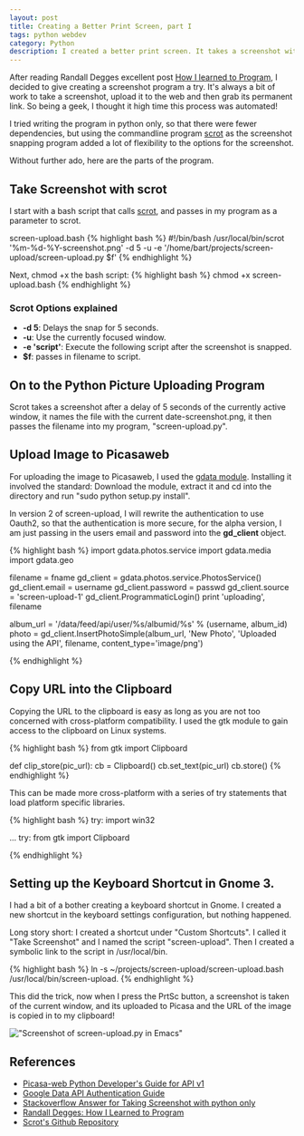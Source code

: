 ```yaml
---
layout: post
title: Creating a Better Print Screen, part I
tags: python webdev
category: Python
description: I created a better print screen. It takes a screenshot with scrot and then uploads the screenshot to my Picasaweb account.
---
```


After reading Randall Degges excellent post [How I learned to
Program](http://rdegges.com/how-i-learned-to-program), I decided to
give creating a screenshot program a try. It's always a bit of work to
take a screenshot, upload it to the web and then grab its permanent
link. So being a geek, I thought it high time this process was
automated!

 I tried writing the program in python only, so that there were fewer
dependencies, but using the commandline program
[scrot](https://en.wikipedia.org/wiki/Scrot) as the screenshot
snapping program added a lot of flexibility to the options for the
screenshot.

Without further ado, here are the parts of the program.
 
## Take Screenshot with scrot

I start with a bash script that calls [scrot](https://github.com/dreamer/scrot), and passes in my program
as a parameter to scrot.
 
screen-upload.bash
{% highlight bash %}
#!/bin/bash
/usr/local/bin/scrot '%m-%d-%Y-screenshot.png' -d 5 -u -e '/home/bart/projects/screen-upload/screen-upload.py $f' 
{% endhighlight %}

Next, chmod +x the bash script:
{% highlight bash %}
chmod +x screen-upload.bash
{% endhighlight %}


### Scrot Options explained

+ __-d 5__: Delays the snap for 5 seconds.
+ __-u__: Use the currently focused window.
+ __-e 'script'__: Execute the following script after the screenshot
  is snapped.
+ __$f__: passes in filename to script.



## On to the Python Picture Uploading Program

Scrot takes a screenshot after a delay of 5 seconds of the currently
active window, it names the file with the current
date-screenshot.png, it then passes the filename into my program,
"screen-upload.py".


## Upload Image to Picasaweb

For uploading the image to Picasaweb, I used the [gdata
module](https://code.google.com/p/gdata-python-client/downloads/list). Installing
it involved the standard: Download the module, extract it and cd into the
directory and  run "sudo python setup.py install". 

In version 2 of screen-upload, I will rewrite the authentication to use Oauth2, so that
the authentication is more secure, for the alpha version, I am just
passing in the users email and password into the __gd_client__ object.

{% highlight bash %}
import gdata.photos.service
import gdata.media
import gdata.geo

filename = fname
gd_client = gdata.photos.service.PhotosService()
gd_client.email = username
gd_client.password = passwd
gd_client.source = 'screen-upload-1'
gd_client.ProgrammaticLogin()
print 'uploading',  filename

album_url = '/data/feed/api/user/%s/albumid/%s' % (username, album_id)
photo = gd_client.InsertPhotoSimple(album_url, 'New Photo', 
               'Uploaded using the API', filename, content_type='image/png')

{% endhighlight %}


## Copy URL into the Clipboard

Copying the URL to the clipboard is easy as long as you are not too
concerned with cross-platform compatibility. I used the gtk module to
gain access to the clipboard on Linux systems.

{% highlight bash %}
from gtk import Clipboard

def clip_store(pic_url):
    cb = Clipboard()
    cb.set_text(pic_url)
    cb.store()
{% endhighlight %}

This can be made more cross-platform with a series of try statements
that load platform specific libraries. 

{% highlight bash %}
try:
  import win32

...
try: 
  from gtk import Clipboard

{% endhighlight %}



## Setting up the Keyboard Shortcut in Gnome 3.

I had a bit of a bother creating a keyboard shortcut in Gnome.  I
created a new shortcut in the keyboard settings configuration, but
nothing happened.

Long story short: I created a shortcut under "Custom Shortcuts".  I
called it "Take Screenshot" and I named the script "screen-upload".
Then I created a symbolic link to the script in /usr/local/bin.

{% highlight bash %}
ln -s ~/projects/screen-upload/screen-upload.bash /usr/local/bin/screen-upload. 
{% endhighlight %}

This did the trick, now when I press the PrtSc button, a screenshot is
taken of the current window, and its uploaded to Picasa and the URL of
the image is copied in to my clipboard!

!["Screenshot of screen-upload.py in Emacs"](https://lh4.googleusercontent.com/-UNPsuNmMnTI/T7RlkQmmoyI/AAAAAAAACo8/O-vIjTeCtCE/s800/New%252520Photo.png)


## References

+ [Picasa-web Python Developer's Guide for API v1](https://developers.google.com/picasa-web/docs/1.0/developers_guide_python)
+ [Google Data API Authentication Guide](https://developers.google.com/gdata/docs/auth/overview)
+ [Stackoverflow Answer for Taking Screenshot with python only](http://stackoverflow.com/questions/69645/take-a-screenshot-via-a-python-script-linux)
+ [Randall Degges: How I Learned to Program](http://rdegges.com/how-i-learned-to-program)
+ [Scrot's Github Repository](https://github.com/dreamer/scrot)
